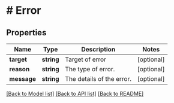 # # Error

## Properties

Name | Type | Description | Notes
------------ | ------------- | ------------- | -------------
**target** | **string** | Target of error | [optional]
**reason** | **string** | The type of error. | [optional]
**message** | **string** | The details of the error. | [optional]

[[Back to Model list]](../../README.md#models) [[Back to API list]](../../README.md#endpoints) [[Back to README]](../../README.md)
